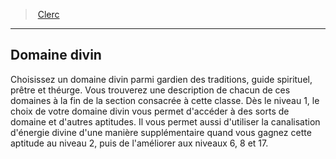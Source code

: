﻿---
!ClassFeatureItem
Name: Domaine divin
Id: cleric_hd.md#domaine-divin
ParentLink: cleric_hd.md#clerc
ParentName: Clerc
NameLevel: 2
Attributes: {}
---
> [Clerc](hd_cleric.md)

---

## Domaine divin

Choisissez un domaine divin parmi gardien des traditions, guide spirituel, prêtre et théurge. Vous trouverez une description de chacun de ces domaines à la fin de la section consacrée à cette classe. Dès le niveau 1, le choix de votre domaine divin vous permet d'accéder à des sorts de domaine et d'autres aptitudes. Il vous permet aussi d'utiliser la canalisation d'énergie divine d'une manière supplémentaire quand vous gagnez cette aptitude au niveau 2, puis de l'améliorer aux niveaux 6, 8 et 17.


